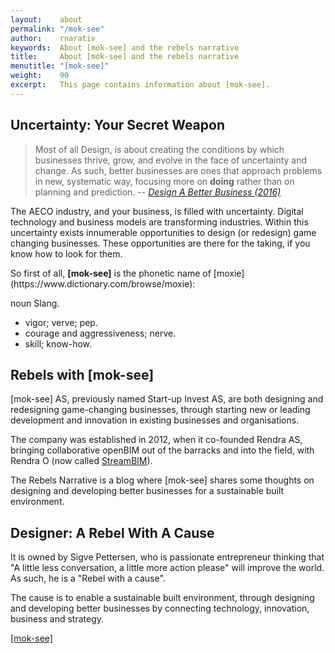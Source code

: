 ```yaml
---
layout:    about
permalink: "/mok-see"
author:    rnarativ
keywords:  About [mok-see] and the rebels narrative
title:     About [mok-see] and the rebels narrative
menutitle: "[mok-see]"
weight:    90
excerpt:   This page contains information about [mok-see].
---
```

<script async defer src="https://buttons.github.io/buttons.js"></script>


## Uncertainty: Your Secret Weapon
>Most of all Design, is about creating the conditions by which businesses thrive, grow, and evolve in the face of uncertainty and change. As such, better businesses are ones that approach problems in new, systematic way, focusing more on **doing** rather than on planning and prediction. <cite>-- [Design A Better Business (2016)](https://designabetterbusiness.com) </cite>

The AECO industry, and your business, is filled with uncertainty. Digital technology and business models are transforming industries. Within this uncertainty exists innumerable opportunities to design (or redesign) game changing businesses. These opportunities are there for the taking, if you know how to look for them.

<div class="tip">
So first of all, <strong>[mok-see]</strong> is the phonetic name of [moxie](https://www.dictionary.com/browse/moxie):

noun Slang.
<ul>
  <li>vigor; verve; pep.</li>
  <li>courage and aggressiveness; nerve.</li>
  <li>skill; know-how.</li>
</ul>
</div>

## Rebels with [mok-see]

[mok-see] AS, previously named Start-up Invest AS, are both designing and redesigning game-changing businesses, through starting new or leading development and innovation in existing businesses and organisations.

The company was established in 2012, when it co-founded Rendra AS, bringing collaborative openBIM out of the barracks and into the field, with Rendra O (now called [StreamBIM](https://streambim.com/)).

<div class="bg-scroll" style="background-image: url('{{ "/media/img/Rendra-O-1024x444.png" | absolute_url }}')"></div>

The Rebels Narrative is a blog where [mok-see] shares some thoughts on designing and developing better businesses for a sustainable built environment.

## Designer: A Rebel With A Cause

It is owned by Sigve Pettersen, who is passionate entrepreneur thinking that "A little less conversation, a little more action please" will improve the world. As such, he is a "Rebel with a cause".

The cause is to enable a sustainable built environment, through designing and developing better businesses by connecting technology, innovation, business and strategy.

<p class="github-button-container">
<a class="github-button" href="https://github.com/mok-see" data-size="large" data-show-count="true" aria-label="Star [mok-see] on GitHub">[mok-see]</a>
</p>
